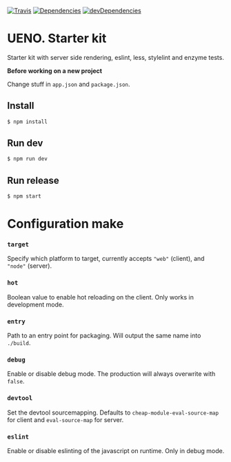 [![Travis](https://travis-ci.org/ueno-llc/starter-kit.svg)](https://travis-ci.org/ueno-llc/starter-kit)
[![Dependencies](https://david-dm.org/ueno-llc/starter-kit.svg)](https://david-dm.org/ueno-llc/starter-kit)
[![devDependencies](https://david-dm.org/ueno-llc/starter-kit/dev-status.svg)](https://david-dm.org/ueno-llc/starter-kit#info=devDependencies&view=table)

# UENO. Starter kit

Starter kit with server side rendering, eslint, less, stylelint and enzyme tests.

**Before working on a new project**

Change stuff in `app.json` and `package.json`.

## Install

```bash
$ npm install
```

## Run dev
```bash
$ npm run dev
```

## Run release
```bash
$ npm start
```

# Configuration make

### `target`
Specify which platform to target, currently accepts `"web"` (client), and `"node"` (server).

### `hot`
Boolean value to enable hot reloading on the client. Only works in development mode.

### `entry`
Path to an entry point for packaging. Will output the same name into `./build`.

### `debug`
Enable or disable debug mode. The production will always overwrite with `false`.

### `devtool`
Set the devtool sourcemapping. Defaults to `cheap-module-eval-source-map` for client and `eval-source-map` for server.

### `eslint`
Enable or disable eslinting of the javascript on runtime. Only in debug mode.
